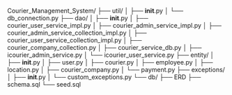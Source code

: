 
Courier_Management_System/
├── util/
│   ├── __init__.py
│   └── db_connection.py
├── dao/
│   ├── __init__.py
│   ├── courier_user_service_impl.py
│   ├── courier_admin_service_impl.py
│   ├── courier_admin_service_collection_impl.py
│   ├── courier_user_service_collection_impl.py
│   ├── courier_company_collection.py
│   ├── courier_service_db.py
│   ├── icourier_admin_service.py
│   └── icourier_user_service.py
├── entity/
│   ├── __init__.py
│   ├── user.py
│   ├── courier.py
│   ├── employee.py
│   ├── location.py
│   ├── courier_company.py
│   └── payment.py
├── exceptions/
│   ├── __init__.py
│   └── custom_exceptions.py
└── db/
     ├── ERD
     ├── schema.sql
     └── seed.sql
